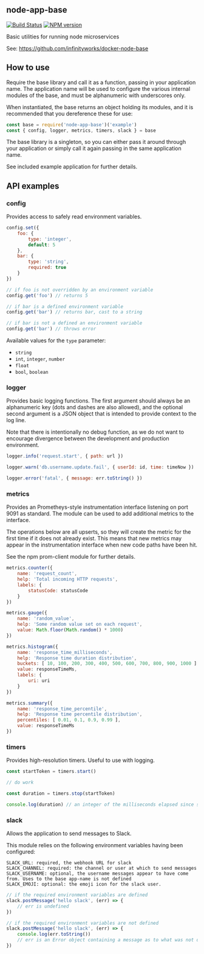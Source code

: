node-app-base
---

[![Build Status](https://travis-ci.org/infinityworks/node-app-base.svg?branch=master)](https://travis-ci.org/infinityworks/node-app-base)
[![NPM version](https://badge.fury.io/js/node-app-base.svg)](http://badge.fury.io/js/node-app-base)

Basic utilities for running node microservices

See: https://github.com/infinityworks/docker-node-base

## How to use

Require the base library and call it as a function, passing in your application name. The application name will be used to configure the various internal modules of the base, and must be alphanumeric with underscores only.

When instantiated, the base returns an object holding its modules, and it is recommended that you dereference these for use:

```js
const base = require('node-app-base')('example')
const { config, logger, metrics, timers, slack } = base
```

The base library is a singleton, so you can either pass it around through your application or simply call it again passing in the same application name.

See included example application for further details.

## API examples

### config

Provides access to safely read environment variables.

```js
config.set({
    foo: {
        type: 'integer',
        default: 5
    },
    bar: {
        type: 'string',
        required: true
    }
})

// if foo is not overridden by an environment variable
config.get('foo') // returns 5

// if bar is a defined environment variable
config.get('bar') // returns bar, cast to a string

// if bar is not a defined an environment variable
config.get('bar') // throws error

```

Available values for the `type` parameter:
- `string`
- `int`, `integer`, `number`
- `float`
- `bool`, `boolean`

### logger

Provides basic logging functions. The first argument should always be an alphanumeric key (dots and dashes are also allowed), and the optional second argument is a JSON object that is intended to provide context to the log line.

Note that there is intentionally no debug function, as we do not want to encourage divergence between the development and production environment.

```js
logger.info('request.start', { path: url })

logger.warn('db.username.update.fail', { userId: id, time: timeNow })

logger.error('fatal', { message: err.toString() })
```

### metrics

Provides an Prometheys-style instrumentation interface listening on port 9091 as standard. The module can be used to add additional metrics to the interface.

The operations below are all upserts, so they will create the metric for the first time if it does not already exist. This means that new metrics may appear in the instrumentation interface when new code paths have been hit.

See the npm prom-client module for further details.

```js
metrics.counter({
    name: 'request_count',
    help: 'Total incoming HTTP requests',
    labels: {
        statusCode: statusCode
    }
})

metrics.gauge({
    name: 'random_value',
    help: 'Some random value set on each request',
    value: Math.floor(Math.random() * 1000)
})

metrics.histogram({
    name: 'response_time_milliseconds',
    help: 'Response time duration distribution',
    buckets: [ 10, 100, 200, 300, 400, 500, 600, 700, 800, 900, 1000 ],
    value: responseTimeMs,
    labels: {
        uri: uri
    }
})

metrics.summary({
    name: 'response_time_percentile',
    help: 'Response time percentile distribution',
    percentiles: [ 0.01, 0.1, 0.9, 0.99 ],
    value: responseTimeMs
})
```

### timers

Provides high-resolution timers. Useful to use with logging.

```js
const startToken = timers.start()

// do work

const duration = timers.stop(startToken)

console.log(duration) // an integer of the milliseconds elapsed since start was called.
```

### slack

Allows the application to send messages to Slack.

This module relies on the following environment variables having been configured:

```
SLACK_URL: required, the webhook URL for slack
SLACK_CHANNEL: required: the channel or user at which to send messages
SLACK_USERNAME: optional, the username messages appear to have come from. Uses to the base app-name is not defined
SLACK_EMOJI: optional: the emoji icon for the slack user.
```

```js
// if the required environment variables are defined
slack.postMessage('hello slack', (err) => {
    // err is undefined
})

// if the required environment variables are not defined
slack.postMessage('hello slack', (err) => {
    console.log(err.toString())
    // err is an Error object containing a message as to what was not defined.
})
```
